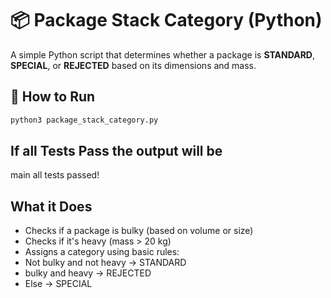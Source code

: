 # 📦 Package Stack Category (Python)

A simple Python script that determines whether a package is **STANDARD**, **SPECIAL**, or **REJECTED** based on its dimensions and mass.

## 🏃 How to Run

```bash
python3 package_stack_category.py
```

## If all Tests Pass the output will be
main
all tests passed!

## What it Does

- Checks if a package is bulky (based on volume or size)
- Checks if it's heavy (mass > 20 kg)
- Assigns a category using basic rules:
 - Not bulky and not heavy -> STANDARD
 - bulky and heavy -> REJECTED
 - Else -> SPECIAL
